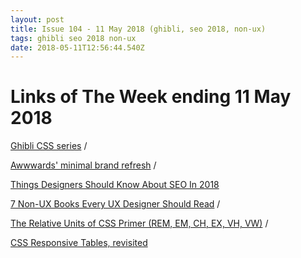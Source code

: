 ```yaml
---
layout: post
title: Issue 104 - 11 May 2018 (ghibli, seo 2018, non-ux)
tags: ghibli seo 2018 non-ux
date: 2018-05-11T12:56:44.540Z
---
```

# Links of The Week ending 11 May 2018

<a href="https://codepen.io/chilliconcode/pens/tags/?selected_tag=ghibli" title="Ghibli CSS series" alt="Ghibli CSS series" target="_blank">Ghibli CSS series</a> /

<a href="https://www.awwwards.com/new-brand/" title="Awwwards' minimal brand refresh" alt="Awwwards' minimal brand refresh" target="_blank">Awwwards' minimal brand refresh</a> /

<a href="https://www.smashingmagazine.com/2018/05/things-designers-should-know-about-seo-2018" title="Things Designers Should Know About SEO In 2018" alt="Things Designers Should Know About SEO In 2018" target="_blank">Things Designers Should Know About SEO In 2018 </a>

<a href="https://uxplanet.org/7-non-ux-books-every-ux-designer-should-read-cb4e53adf843" title="7 Non-UX Books Every UX Designer Should Read" alt="7 Non-UX Books Every UX Designer Should Read" target="_blank">7 Non-UX Books Every UX Designer Should Read</a> /

<a href="https://uxplanet.org/7-non-ux-books-every-ux-designer-should-read-cb4e53adf843" title="The Relative Units of CSS Primer (REM, EM, CH, EX, VH, VW)" alt="The Relative Units of CSS Primer (REM, EM, CH, EX, VH, VW)" target="_blank">The Relative Units of CSS Primer (REM, EM, CH, EX, VH, VW)</a> /

<a href="http://lea.verou.me/2018/05/responsive-tables-revisited/" title="CSS Responsive Tables, revisited" alt="CSS Responsive Tables, revisited" target="_blank">CSS Responsive Tables, revisited</a>